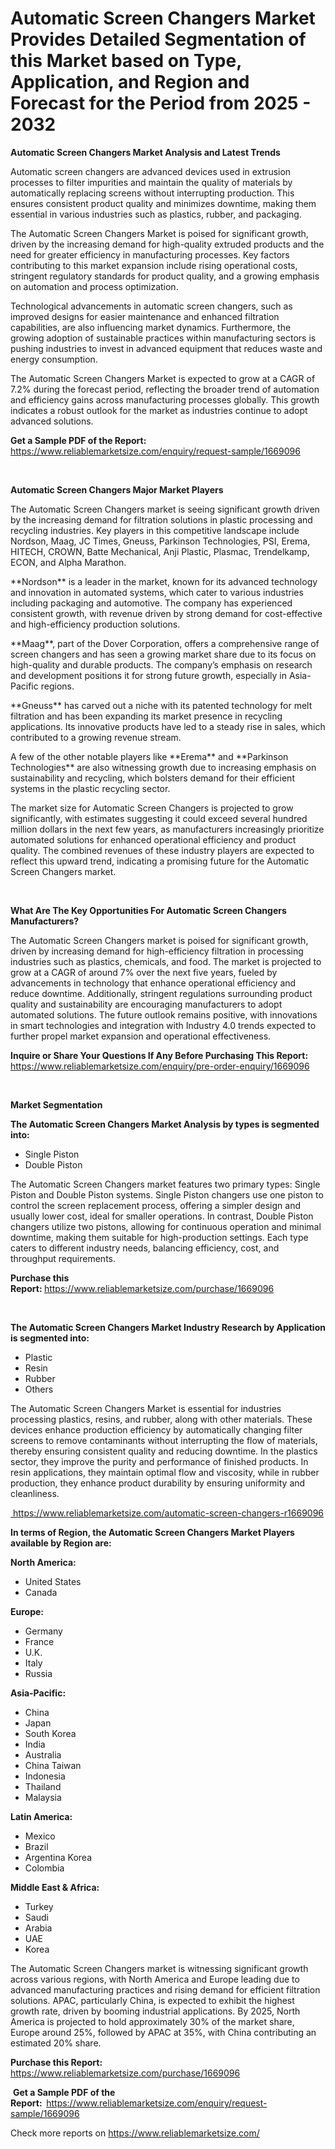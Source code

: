 <p><h1>Automatic Screen Changers Market Provides Detailed Segmentation of this Market based on Type, Application, and Region and Forecast for the Period from 2025 - 2032</h1></p><p><strong>Automatic Screen Changers Market Analysis and Latest Trends</strong></p>
<p><p>Automatic screen changers are advanced devices used in extrusion processes to filter impurities and maintain the quality of materials by automatically replacing screens without interrupting production. This ensures consistent product quality and minimizes downtime, making them essential in various industries such as plastics, rubber, and packaging.</p><p>The Automatic Screen Changers Market is poised for significant growth, driven by the increasing demand for high-quality extruded products and the need for greater efficiency in manufacturing processes. Key factors contributing to this market expansion include rising operational costs, stringent regulatory standards for product quality, and a growing emphasis on automation and process optimization.</p><p>Technological advancements in automatic screen changers, such as improved designs for easier maintenance and enhanced filtration capabilities, are also influencing market dynamics. Furthermore, the growing adoption of sustainable practices within manufacturing sectors is pushing industries to invest in advanced equipment that reduces waste and energy consumption.</p><p>The Automatic Screen Changers Market is expected to grow at a CAGR of 7.2% during the forecast period, reflecting the broader trend of automation and efficiency gains across manufacturing processes globally. This growth indicates a robust outlook for the market as industries continue to adopt advanced solutions.</p></p>
<p><strong>Get a Sample PDF of the Report:&nbsp;</strong> <a href="https://www.reliablemarketsize.com/enquiry/request-sample/1669096?utm_campaign=3126&utm_medium=2&utm_source=Github&utm_content=ia&utm_term=08042025&utm_id=automatic-screen-changers">https://www.reliablemarketsize.com/enquiry/request-sample/1669096</a></p>
<p>&nbsp;</p>
<p><strong>Automatic Screen Changers Major Market Players</strong></p>
<p><p>The Automatic Screen Changers market is seeing significant growth driven by the increasing demand for filtration solutions in plastic processing and recycling industries. Key players in this competitive landscape include Nordson, Maag, JC Times, Gneuss, Parkinson Technologies, PSI, Erema, HITECH, CROWN, Batte Mechanical, Anji Plastic, Plasmac, Trendelkamp, ECON, and Alpha Marathon.</p><p>**Nordson** is a leader in the market, known for its advanced technology and innovation in automated systems, which cater to various industries including packaging and automotive. The company has experienced consistent growth, with revenue driven by strong demand for cost-effective and high-efficiency production solutions.</p><p>**Maag**, part of the Dover Corporation, offers a comprehensive range of screen changers and has seen a growing market share due to its focus on high-quality and durable products. The company’s emphasis on research and development positions it for strong future growth, especially in Asia-Pacific regions.</p><p>**Gneuss** has carved out a niche with its patented technology for melt filtration and has been expanding its market presence in recycling applications. Its innovative products have led to a steady rise in sales, which contributed to a growing revenue stream.</p><p>A few of the other notable players like **Erema** and **Parkinson Technologies** are also witnessing growth due to increasing emphasis on sustainability and recycling, which bolsters demand for their efficient systems in the plastic recycling sector.</p><p>The market size for Automatic Screen Changers is projected to grow significantly, with estimates suggesting it could exceed several hundred million dollars in the next few years, as manufacturers increasingly prioritize automated solutions for enhanced operational efficiency and product quality. The combined revenues of these industry players are expected to reflect this upward trend, indicating a promising future for the Automatic Screen Changers market.</p></p>
<p>&nbsp;</p>
<p><strong>What Are The Key Opportunities For Automatic Screen Changers Manufacturers?</strong></p>
<p><p>The Automatic Screen Changers market is poised for significant growth, driven by increasing demand for high-efficiency filtration in processing industries such as plastics, chemicals, and food. The market is projected to grow at a CAGR of around 7% over the next five years, fueled by advancements in technology that enhance operational efficiency and reduce downtime. Additionally, stringent regulations surrounding product quality and sustainability are encouraging manufacturers to adopt automated solutions. The future outlook remains positive, with innovations in smart technologies and integration with Industry 4.0 trends expected to further propel market expansion and operational effectiveness.</p></p>
<p><strong>Inquire or Share Your Questions If Any Before Purchasing This Report:</strong> <a href="https://www.reliablemarketsize.com/enquiry/pre-order-enquiry/1669096?utm_campaign=3126&utm_medium=2&utm_source=Github&utm_content=ia&utm_term=08042025&utm_id=automatic-screen-changers">https://www.reliablemarketsize.com/enquiry/pre-order-enquiry/1669096</a></p>
<p>&nbsp;</p>
<p><strong>Market Segmentation</strong></p>
<p><strong>The Automatic Screen Changers Market Analysis by types is segmented into:</strong></p>
<p><ul><li>Single Piston</li><li>Double Piston</li></ul></p>
<p><p>The Automatic Screen Changers market features two primary types: Single Piston and Double Piston systems. Single Piston changers use one piston to control the screen replacement process, offering a simpler design and usually lower cost, ideal for smaller operations. In contrast, Double Piston changers utilize two pistons, allowing for continuous operation and minimal downtime, making them suitable for high-production settings. Each type caters to different industry needs, balancing efficiency, cost, and throughput requirements.</p></p>
<p><strong>Purchase this Report:&nbsp;</strong><a href="https://www.reliablemarketsize.com/purchase/1669096?utm_campaign=3126&utm_medium=2&utm_source=Github&utm_content=ia&utm_term=08042025&utm_id=automatic-screen-changers">https://www.reliablemarketsize.com/purchase/1669096</a></p>
<p>&nbsp;</p>
<p><strong>The Automatic Screen Changers Market Industry Research by Application is segmented into:</strong></p>
<p><ul><li>Plastic</li><li>Resin</li><li>Rubber</li><li>Others</li></ul></p>
<p><p>The Automatic Screen Changers Market is essential for industries processing plastics, resins, and rubber, along with other materials. These devices enhance production efficiency by automatically changing filter screens to remove contaminants without interrupting the flow of materials, thereby ensuring consistent quality and reducing downtime. In the plastics sector, they improve the purity and performance of finished products. In resin applications, they maintain optimal flow and viscosity, while in rubber production, they enhance product durability by ensuring uniformity and cleanliness.</p></p>
<p><a href="https://www.reliablemarketsize.com/automatic-screen-changers-r1669096?utm_campaign=3126&utm_medium=2&utm_source=Github&utm_content=ia&utm_term=08042025&utm_id=automatic-screen-changers">&nbsp;https://www.reliablemarketsize.com/automatic-screen-changers-r1669096</a></p>
<p><strong>In terms of Region, the Automatic Screen Changers Market Players available by Region are:</strong></p>
<p>
    <p> <strong> North America: </strong>
        <ul>
            <li>United States</li>
            <li>Canada</li>
        </ul>
        </p> 
    <p> <strong> Europe: </strong>
        <ul>
            <li>Germany</li>
            <li>France</li>
            <li>U.K.</li>
            <li>Italy</li>
            <li>Russia</li>
        </ul>
        </p> 
    <p> <strong> Asia-Pacific: </strong>
        <ul>
            <li>China</li>
            <li>Japan</li>
            <li>South Korea</li>
            <li>India</li>
            <li>Australia</li>
            <li>China Taiwan</li>
            <li>Indonesia</li>
            <li>Thailand</li>
            <li>Malaysia</li>
        </ul>
        </p> 
    <p> <strong> Latin America: </strong>
        <ul>
            <li>Mexico</li>
            <li>Brazil</li>
            <li>Argentina Korea</li>
            <li>Colombia</li>
        </ul>
        </p> 
    <p> <strong> Middle East & Africa: </strong>
        <ul>
            <li>Turkey</li>
            <li>Saudi</li>
            <li>Arabia</li>
            <li>UAE</li>
            <li>Korea</li>
        </ul>
    </p>
    </p>
<p><p>The Automatic Screen Changers market is witnessing significant growth across various regions, with North America and Europe leading due to advanced manufacturing practices and rising demand for efficient filtration solutions. APAC, particularly China, is expected to exhibit the highest growth rate, driven by booming industrial applications. By 2025, North America is projected to hold approximately 30% of the market share, Europe around 25%, followed by APAC at 35%, with China contributing an estimated 20% share.</p></p>
<p><strong>Purchase this Report: </strong><a href="https://www.reliablemarketsize.com/purchase/1669096?utm_campaign=3126&utm_medium=2&utm_source=Github&utm_content=ia&utm_term=08042025&utm_id=automatic-screen-changers">https://www.reliablemarketsize.com/purchase/1669096</a></p>
<p>&nbsp;<strong>Get a Sample PDF of the Report:&nbsp;&nbsp;</strong><a href="https://www.reliablemarketsize.com/enquiry/request-sample/1669096?utm_campaign=3126&utm_medium=2&utm_source=Github&utm_content=ia&utm_term=08042025&utm_id=automatic-screen-changers">https://www.reliablemarketsize.com/enquiry/request-sample/1669096</a></p>
<p><strong></strong></p>
<p>Check more reports on <a href="https://www.reliablemarketsize.com/?utm_campaign=3126&utm_medium=2&utm_source=Github&utm_content=ia&utm_term=08042025&utm_id=automatic-screen-changers">https://www.reliablemarketsize.com/</a></p>